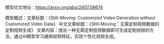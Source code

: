 模型论文地址：https://arxiv.org/abs/2407.08674

模型概述：文章标题：《Still-Moving: Customized Video Generation without Customized Video Data》
中文文章标题：《Still-Moving：无需定制视频数据的定制视频生成》
文章内容：提出一种无需定制视频数据即可生成定制视频的方法，通过AI模型学习通用视频特征，实现个性化视频生成。
